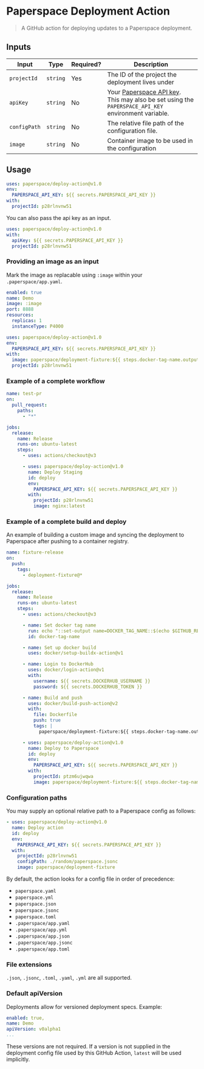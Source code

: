 # Paperspace Deployment Action

> A GitHub action for deploying updates to a Paperspace deployment.

## Inputs

| Input        | Type     | Required? | Description                                                                                                                                           |
| ------------ | -------- | --------- | ----------------------------------------------------------------------------------------------------------------------------------------------------- |
| `projectId`  | `string` | Yes       | The ID of the project the deployment lives under                                                                                                      |
| `apiKey`     | `string` | No        | Your [Paperspace API key](https://console.paperspace.com/settings/apikeys). This may also be set using the `PAPERSPACE_API_KEY` environment variable. |
| `configPath` | `string` | No        | The relative file path of the configuration file.                                                                                                     |
| `image`      | `string` | No        | Container image to be used in the configuration                                                                                                       |                                              

## Usage

```yaml
uses: paperspace/deploy-action@v1.0
env:
  PAPERSPACE_API_KEY: ${{ secrets.PAPERSPACE_API_KEY }}
with:
  projectId: p28rlnvnw51
```

You can also pass the api key as an input.

```yaml
uses: paperspace/deploy-action@v1.0
with:
  apiKey: ${{ secrets.PAPERSPACE_API_KEY }}
  projectId: p28rlnvnw51
```

### Providing an image as an input

Mark the image as replacable using `:image` within your `.paperspace/app.yaml`.

```yaml
enabled: true
name: Demo
image: :image
port: 8888
resources:
  replicas: 1
  instanceType: P4000
  ```


```yaml
uses: paperspace/deploy-action@v1.0
env:
  PAPERSPACE_API_KEY: ${{ secrets.PAPERSPACE_API_KEY }}
with:
  image: paperspace/deployment-fixture:${{ steps.docker-tag-name.outputs.DOCKER_TAG_NAME }})
  projectId: p28rlnvnw51
```

### Example of a complete workflow

```yaml
name: test-pr
on:
  pull_request:
    paths:
      - "*"

jobs:
  release:
    name: Release
    runs-on: ubuntu-latest
    steps:
      - uses: actions/checkout@v3

      - uses: paperspace/deploy-action@v1.0
        name: Deploy Staging
        id: deploy
        env:
          PAPERSPACE_API_KEY: ${{ secrets.PAPERSPACE_API_KEY }}
        with:
          projectId: p28rlnvnw51
          image: nginx:latest
```

### Example of a complete build and deploy

An example of building a custom image and syncing the deployment to Paperspace after pushing to a container registry.

```yaml
name: fixture-release
on:
  push:
    tags:
      - deployment-fixture@*

jobs:
  release:
    name: Release
    runs-on: ubuntu-latest
    steps:
      - uses: actions/checkout@v3

      - name: Set docker tag name
        run: echo "::set-output name=DOCKER_TAG_NAME::$(echo $GITHUB_REF | cut -d / -f 3 | sed 's/deployment-fixture@//')"
        id: docker-tag-name

      - name: Set up docker build
        uses: docker/setup-buildx-action@v1

      - name: Login to DockerHub
        uses: docker/login-action@v1
        with:
          username: ${{ secrets.DOCKERHUB_USERNAME }}
          password: ${{ secrets.DOCKERHUB_TOKEN }}

      - name: Build and push
        uses: docker/build-push-action@v2
        with:
          file: Dockerfile
          push: true
          tags: |
            paperspace/deployment-fixture:${{ steps.docker-tag-name.outputs.DOCKER_TAG_NAME }}

      - uses: paperspace/deploy-action@v1.0
        name: Deploy to Paperspace
        id: deploy
        env:
          PAPERSPACE_API_KEY: ${{ secrets.PAPERSPACE_API_KEY }}
        with:
          projectId: ptzm6ujwqwa
          image: paperspace/deployment-fixture:${{ steps.docker-tag-name.outputs.DOCKER_TAG_NAME }}

```

### Configuration paths

You may supply an optional relative path to a Paperspace config as follows:

```yaml
- uses: paperspace/deploy-action@v1.0
  name: Deploy action
  id: deploy
  env:
    PAPERSPACE_API_KEY: ${{ secrets.PAPERSPACE_API_KEY }}
  with:
    projectId: p28rlnvnw51
    configPath: ./random/paperspace.jsonc
    image: paperspace/deployment-fixture
```

By default, the action looks for a config file in order of precedence:

- `paperspace.yaml`
- `paperspace.yml`
- `paperspace.json`
- `paperspace.jsonc`
- `paperspace.toml`
- `.paperspace/app.yaml`
- `.paperspace/app.yml`
- `.paperspace/app.json`
- `.paperspace/app.jsonc`
- `.paperspace/app.toml`

### File extensions

`.json`, `.jsonc`, `.toml`, `.yaml`, `.yml` are all supported.

### Default apiVersion

Deployments allow for versioned deployment specs. Example:

```yaml
enabled: true,
name: Demo
apiVersion: v0alpha1
...
```

These versions are not required. If a version is not supplied in the deployment config file used by this GitHub Action, `latest` will be used implicitly.

